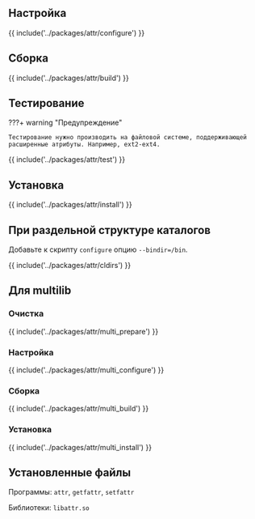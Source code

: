 <pkg :name="'attr'" instsize showsbu2></pkg>

## Настройка

{{ include('../packages/attr/configure') }}

## Сборка

{{ include('../packages/attr/build') }}

## Тестирование

???+ warning "Предупреждение"
	
	Тестирование нужно производить на файловой системе, поддерживающей расширенные атрибуты. Например, ext2-ext4.

{{ include('../packages/attr/test') }}

## Установка

{{ include('../packages/attr/install') }}

## При раздельной структуре каталогов

Добавьте к скрипту `configure` опцию `--bindir=/bin`.

{{ include('../packages/attr/cldirs') }}

## Для multilib

### Очистка

{{ include('../packages/attr/multi_prepare') }}

### Настройка

{{ include('../packages/attr/multi_configure') }}

### Сборка

{{ include('../packages/attr/multi_build') }}

### Установка

{{ include('../packages/attr/multi_install') }}

## Установленные файлы

Программы: `attr`, `getfattr`, `setfattr`

Библиотеки: `libattr.so`


